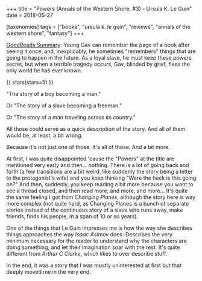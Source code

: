 +++
title = "Powers (Annals of the Western Shore, #3) - Ursula K. Le Guin"
date = 2018-05-27

[taxonomies]
tags = ["books", "ursula k. le guin", "reviews", "annals of the western shore", "fantasy"]
+++

[GoodReads Summary](https://www.goodreads.com/book/show/68020.Powers):
Young Gav can remember the page of a book after seeing it once, and,
inexplicably, he sometimes "remembers" things that are going to happen in the
future. As a loyal slave, he must keep these powers secret, but when a
terrible tragedy occurs, Gav, blinded by grief, flees the only world he has
ever known. 

<!-- more -->

{{ stars(stars=5) }}

"The story of a boy becoming a man." 

Or "The story of a slave becoming a freeman."

Or "The story of a man traveling across its country."

All those could serve as a quick description of the story. And all of them
would be, at least, a bit wrong.

Because it's not just one of those. It's all of those. And a bit more.

At first, I was quite disappointed 'cause the "Powers" at the title are
mentioned very early and then... nothing. There is a lot of going back and
forth (a few transitions are a bit weird, like suddenly the story being a
letter to the protagonist's wife) and you keep thinking "Were the heck is this
going on?" And then, suddenly, you keep reading a bit more because you want to
see a thread closed, and then read more, and more, and more... It's quite the
same feeling I got from _Changing Planes_, although the story here is way more
complex (not quite hard, as Changing Planes is a bunch of separate stories
instead of the continuous story of a slave who runs away, make friends, finds
his people, in a span of 10 or so years).

One of the things that Le Guin impresses me is how the way she describes
things approaches the way _Isaac Asimov_ does: Describes the very minimum
necessary for the reader to understand why the characters are doing something,
and let their imagination soar with the rest. It's quite different from
_Arthur C Clarke_, which likes to over describe stuff.

In the end, it was a story that I was mostly uninterested at first but that
deeply moved me in the very end.
